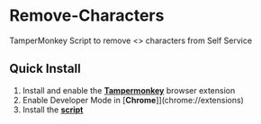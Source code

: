 # Remove-Characters
TamperMonkey Script to remove &lt;> characters from Self Service


## Quick Install
1. Install and enable the [**Tampermonkey**](https://www.tampermonkey.net/) browser extension
2. Enable Developer Mode in [**Chrome**]](chrome://extensions)
3. Install the [**script**](https://raw.githubusercontent.com/bslange2/Remove-Characters/master/Desktop/remove_characters.user.js)
